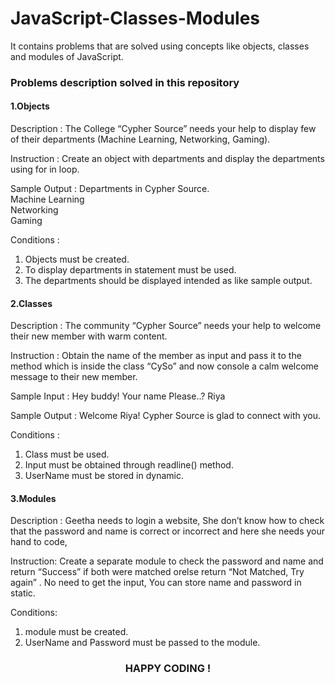 # JavaScript-Classes-Modules
It contains problems that are solved using concepts like objects, classes and modules of JavaScript.
<br>
### Problems description solved in this repository
<h4> 1.Objects </h4>
Description :
The College “Cypher Source” needs your help to display few of
their departments (Machine Learning, Networking, Gaming).

Instruction :
Create an object with departments and display the departments
using for in loop.

Sample Output :
Departments in Cypher Source. </br>
Machine Learning </br>
Networking </br>
Gaming

Conditions :
1. Objects must be created.
2. To display departments in statement must be used.
3. The departments should be displayed intended as like
sample output.

<h4> 2.Classes </h4>
Description :
The community “Cypher Source” needs your help to welcome
their new member with warm content.

Instruction :
Obtain the name of the member as input and pass it to the
method which is inside the class “CySo” and now console a calm
welcome message to their new member.

Sample Input :
Hey buddy! Your name Please..?
Riya

Sample Output :
Welcome Riya! Cypher Source is glad to connect
with you.

Conditions :
1. Class must be used.
2. Input must be obtained through readline() method.
3. UserName must be stored in dynamic.

<h4> 3.Modules </h4>
Description :
Geetha needs to login a website, She don’t know how to check
that the password and name is correct or incorrect and here she
needs your hand to code,

Instruction:
Create a separate module to check the password and name
and return “Success” if both were matched orelse return “Not
Matched, Try again” . No need to get the input, You can store name
and password in static.

Conditions:
1. module must be created.
2. UserName and Password must be passed to the module.

<center> <h3> HAPPY CODING ! </h3> </center>
